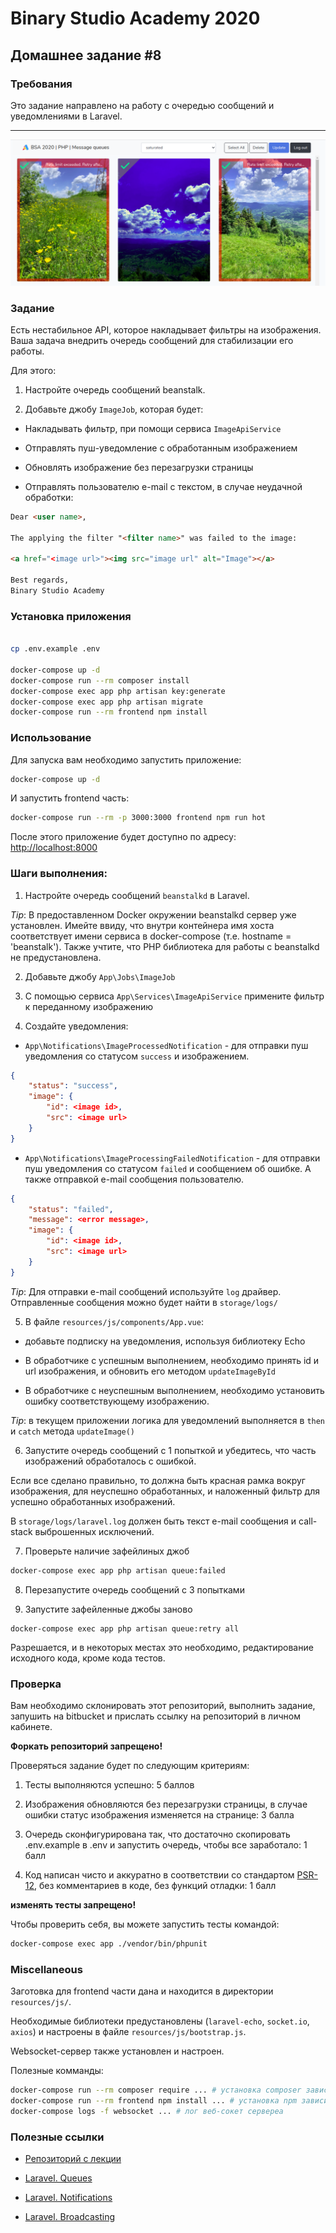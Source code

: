 # Binary Studio Academy 2020

## Домашнее задание #8

### Требования

Это задание направлено на работу c очередью сообщений и уведомлениями в Laravel.

***

![image.png](image.png)

### Задание

Есть нестабильное API, которое накладывает фильтры на изображения.
Ваша задача внедрить очередь сообщений для стабилизации его работы.

Для этого:

1) Настройте очередь сообщений beanstalk.

2) Добавьте джобу `ImageJob`, которая будет:

- Накладывать фильтр, при помощи сервиса `ImageApiService`

- Отправлять пуш-уведомление с обработанным изображением

- Обновлять изображение без перезагрузки страницы

- Отправлять пользователю e-mail с текстом, в случае неудачной обработки:

```html
Dear <user name>,

The applying the filter "<filter name>" was failed to the image:

<a href="<image url>"><img src="image url" alt="Image"></a>

Best regards,
Binary Studio Academy
```

### Установка приложения

```bash

cp .env.example .env

docker-compose up -d
docker-compose run --rm composer install
docker-compose exec app php artisan key:generate
docker-compose exec app php artisan migrate
docker-compose run --rm frontend npm install

```

### Использование

Для запуска вам необходимо запустить приложение:

```bash
docker-compose up -d
```

И запустить frontend часть:

```bash
docker-compose run --rm -p 3000:3000 frontend npm run hot
```

После этого приложение будет доступно по адресу: [http://localhost:8000](http://localhost:8000)

### Шаги выполнения:

1) Настройте очередь сообщений `beanstalkd` в Laravel.

*Tip*: В предоставленном Docker окружении beanstalkd сервер уже установлен. Имейте ввиду, что внутри контейнера имя хоста соответствует имени сервиса в docker-compose (т.е. hostname = 'beanstalk'). Также учтите, что PHP библиотека для работы с beanstalkd не предустановлена. 

2) Добавьте джобу `App\Jobs\ImageJob`

3) С помощью сервиса `App\Services\ImageApiService` примените фильтр к переданному изображению

4) Создайте уведомления:

- `App\Notifications\ImageProcessedNotification` - для отправки пуш уведомления со статусом `success` и изображением.

```json
{
    "status": "success",
    "image": {
        "id": <image id>,
        "src": <image url>
    }
}
```

- `App\Notifications\ImageProcessingFailedNotification` - для отправки пуш уведомления со статусом `failed` и сообщением об ошибке. А также отправкой e-mail сообщения пользователю.

```json
{
    "status": "failed",
    "message": <error message>,
    "image": {
        "id": <image id>,
        "src": <image url>
    }
}
```

*Tip*: Для отправки e-mail сообщений используйте `log` драйвер. Отправленные сообщения можно будет найти в `storage/logs/`

5) В файле `resources/js/components/App.vue`:

- добавьте подписку на уведомления, используя библиотеку Echo

- В обработчике с успешным выполнением, необходимо принять id и url изображения, и обновить его методом `updateImageById`

- В обработчике с неуспешным выполнением, необходимо установить ошибку соответствующему изображению.

*Tip*: в текущем приложении логика для уведомлений выполняется в `then` и `catch` метода `updateImage()`

6) Запустите очередь сообщений с 1 попыткой и убедитесь, что часть изображений обработалось с ошибкой.

Если все сделано правильно, то должна быть красная рамка вокруг изображения, для неуспешно обработанных, и наложенный фильтр для успешно обработанных изображений.

В `storage/logs/laravel.log` должен быть текст e-mail сообщения и call-stack выброшенных исключений.

7) Проверьте наличие зафейлиных джоб

```bash
docker-compose exec app php artisan queue:failed
```

8) Перезапустите очередь сообщений с 3 попытками

9) Запустите зафейленные джобы заново

```
docker-compose exec app php artisan queue:retry all
```

Разрешается, и в некоторых местах это необходимо, редактирование исходного кода, кроме кода тестов.

### Проверка

Вам необходимо склонировать этот репозиторий, выполнить задание, запушить на bitbucket и прислать ссылку на репозиторий в личном кабинете.

__Форкать репозиторий запрещено!__

Проверяться задание будет по следующим критериям:

1) Тесты выполняются успешно: 5 баллов

2) Изображения обновляются без перезагрузки страницы, в случае ошибки статус изображения изменяется на странице: 3 балла

3) Очередь сконфигурирована так, что достаточно скопировать .env.example в .env и запустить очередь, чтобы все заработало: 1 балл

4) Код написан чисто и аккуратно в соответствии со стандартом [PSR-12](https://www.php-fig.org/psr/psr-12/), без комментариев в коде, без функций отладки: 1 балл

__изменять тесты запрещено!__

Чтобы проверить себя, вы можете запустить тесты командой:

```bash
docker-compose exec app ./vendor/bin/phpunit
```

### Miscellaneous

Заготовка для frontend части дана и находится в директории `resources/js/`.

Необходимые библиотеки предустановлены (`laravel-echo`, `socket.io`, `axios`) и настроены в файле `resources/js/bootstrap.js`.

Websocket-сервер также установлен и настроен.

Полезные комманды:

```bash
docker-compose run --rm composer require ... # установка composer зависимостей
docker-compose run --rm frontend npm install ... # установка npm зависимостей
docker-compose logs -f websocket ... # лог веб-сокет сервереа
```

### Полезные ссылки

- [Репозиторий с лекции](https://github.com/lenchv/bsa2019.queue)

- [Laravel. Queues](https://laravel.com/docs/8.x/queues)

- [Laravel. Notifications](https://laravel.com/docs/8.x/notifications)

- [Laravel. Broadcasting](https://laravel.com/docs/8.x/broadcasting)

